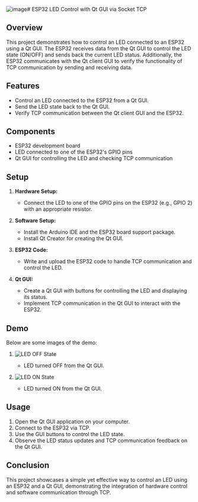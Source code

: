 ![image](https://github.com/user-attachments/assets/63fac62e-1e70-4d96-854a-6a568bbca8f7)# ESP32 LED Control with Qt GUI via Socket TCP 

## Overview
This project demonstrates how to control an LED connected to an ESP32 using a Qt GUI. The ESP32 receives data from the Qt GUI to control the LED state (ON/OFF) and sends back the current LED status. Additionally, the ESP32 communicates with the Qt client GUI to verify the functionality of TCP communication by sending and receiving data.

## Features
- Control an LED connected to the ESP32 from a Qt GUI.
- Send the LED state back to the Qt GUI.
- Verify TCP communication between the Qt client GUI and the ESP32.

## Components
- ESP32 development board
- LED connected to one of the ESP32's GPIO pins
- Qt GUI for controlling the LED and checking TCP communication

## Setup
1. **Hardware Setup:**
   - Connect the LED to one of the GPIO pins on the ESP32 (e.g., GPIO 2) with an appropriate resistor.

2. **Software Setup:**
   - Install the Arduino IDE and the ESP32 board support package.
   - Install Qt Creator for creating the Qt GUI.

3. **ESP32 Code:**
   - Write and upload the ESP32 code to handle TCP communication and control the LED.

4. **Qt GUI:**
   - Create a Qt GUI with buttons for controlling the LED and displaying its status.
   - Implement TCP communication in the Qt GUI to interact with the ESP32.

## Demo
Below are some images of the demo:



1. ![LED OFF State](![image](https://github.com/user-attachments/assets/f104f327-db15-4bce-9425-206aa737cdf1))
   - LED turned OFF from the Qt GUI.


1. ![LED ON State](![image](https://github.com/user-attachments/assets/80c54497-7d8d-497b-bbd2-d65663baac6e))
   - LED turned ON from the Qt GUI.


## Usage
1. Open the Qt GUI application on your computer.
2. Connect to the ESP32 via TCP.
3. Use the GUI buttons to control the LED state.
4. Observe the LED status updates and TCP communication feedback on the Qt GUI.

## Conclusion
This project showcases a simple yet effective way to control an LED using an ESP32 and a Qt GUI, demonstrating the integration of hardware control and software communication through TCP.
